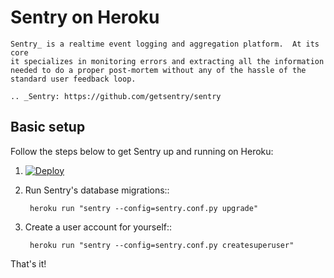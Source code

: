 Sentry on Heroku
================

    Sentry_ is a realtime event logging and aggregation platform.  At its core
    it specializes in monitoring errors and extracting all the information
    needed to do a proper post-mortem without any of the hassle of the
    standard user feedback loop.

    .. _Sentry: https://github.com/getsentry/sentry


Basic setup
-----------

Follow the steps below to get Sentry up and running on Heroku:

1. [![Deploy](https://www.herokucdn.com/deploy/button.png)](https://heroku.com/deploy)

2. Run Sentry's database migrations::

        heroku run "sentry --config=sentry.conf.py upgrade"

3. Create a user account for yourself::

        heroku run "sentry --config=sentry.conf.py createsuperuser"

That's it!
